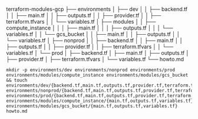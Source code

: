 terraform-modules-gcp
├── environments
│   ├── dev
│   │   ├── backend.tf
│   │   ├── main.tf
│   │   ├── outputs.tf
│   │   ├── provider.tf
│   │   ├── terraform.tfvars
│   │   └── variables.tf
│   ├── modules
│   │   ├── compute_instance
│   │   │   ├── main.tf
│   │   │   ├── outputs.tf
│   │   │   └── variables.tf
│   │   └── gcs_bucket
│   │       ├── main.tf
│   │       ├── outputs.tf
│   │       └── variables.tf
│   ├── nonprod
│   │   ├── backend.tf
│   │   ├── main.tf
│   │   ├── outputs.tf
│   │   ├── provider.tf
│   │   ├── terraform.tfvars
│   │   └── variables.tf
│   └── prod
│       ├── backend.tf
│       ├── main.tf
│       ├── outputs.tf
│       ├── provider.tf
│       ├── terraform.tfvars
│       └── variables.tf
└── howto.md

```
mkdir -p environments/dev environments/nonprod environments/prod environments/modules/compute_instance environments/modules/gcs_bucket && touch environments/dev/{backend.tf,main.tf,outputs.tf,provider.tf,terraform.tfvars,variables.tf} environments/nonprod/{backend.tf,main.tf,outputs.tf,provider.tf,terraform.tfvars,variables.tf} environments/prod/{backend.tf,main.tf,outputs.tf,provider.tf,terraform.tfvars,variables.tf} environments/modules/compute_instance/{main.tf,outputs.tf,variables.tf} environments/modules/gcs_bucket/{main.tf,outputs.tf,variables.tf} howto.md
```
